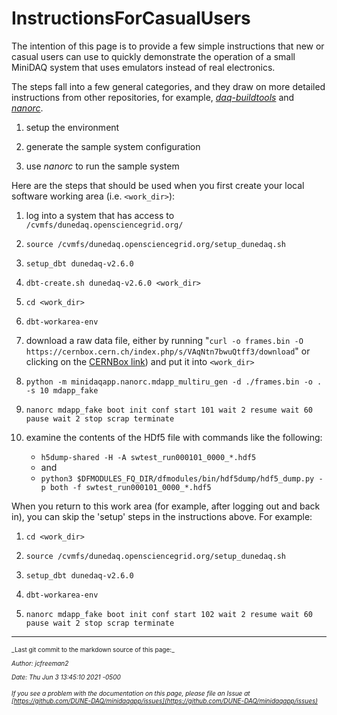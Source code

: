 # InstructionsForCasualUsers
The intention of this page is to provide a few simple instructions that new or casual users can use to quickly demonstrate the operation of a small MiniDAQ system that uses emulators instead of real electronics.

The steps fall into a few general categories, and they draw on more detailed instructions from other repositories, for example, _[daq-buildtools](https://dune-daq-sw.readthedocs.io/en/latest/packages/daq-buildtools/)_ and _[nanorc](https://dune-daq-sw.readthedocs.io/en/latest/packages/nanorc/)_.


1. setup the environment 


2. generate the sample system configuration


3. use _nanorc_ to run the sample system

Here are the steps that should be used when you first create your local software working area (i.e. `<work_dir>`):



1. log into a system that has access to `/cvmfs/dunedaq.opensciencegrid.org/`


2. `source /cvmfs/dunedaq.opensciencegrid.org/setup_dunedaq.sh`


3. `setup_dbt dunedaq-v2.6.0`


4. `dbt-create.sh dunedaq-v2.6.0 <work_dir>`


5. `cd <work_dir>`


6. `dbt-workarea-env`


9. download a raw data file, either by running 
   "`curl -o frames.bin -O https://cernbox.cern.ch/index.php/s/VAqNtn7bwuQtff3/download`"
   or clicking on the [CERNBox link](https://cernbox.cern.ch/index.php/s/VAqNtn7bwuQtff3/download)) and put it into `<work_dir>`


11. `python -m minidaqapp.nanorc.mdapp_multiru_gen -d ./frames.bin -o . -s 10 mdapp_fake`


12. `nanorc mdapp_fake boot init conf start 101 wait 2 resume wait 60 pause wait 2 stop scrap terminate`


13. examine the contents of the HDf5 file with commands like the following:
    * `h5dump-shared -H -A swtest_run000101_0000_*.hdf5`
    * and
    * `python3 $DFMODULES_FQ_DIR/dfmodules/bin/hdf5dump/hdf5_dump.py -p both -f swtest_run000101_0000_*.hdf5`

When you return to this work area (for example, after logging out and back in), you can skip the 'setup' steps in the instructions above.  For example:



1. `cd <work_dir>`


2. `source /cvmfs/dunedaq.opensciencegrid.org/setup_dunedaq.sh`


3. `setup_dbt dunedaq-v2.6.0`


4. `dbt-workarea-env`


7. `nanorc mdapp_fake boot init conf start 102 wait 2 resume wait 60 pause wait 2 stop scrap terminate`



-----

<font size="1">
_Last git commit to the markdown source of this page:_


_Author: jcfreeman2_

_Date: Thu Jun 3 13:45:10 2021 -0500_

_If you see a problem with the documentation on this page, please file an Issue at [https://github.com/DUNE-DAQ/minidaqapp/issues](https://github.com/DUNE-DAQ/minidaqapp/issues)_
</font>

